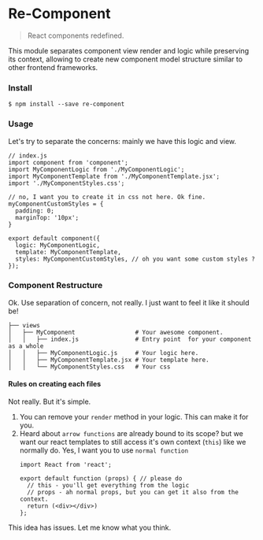 
# Re-Component
> React components redefined.

This module separates component view render and logic while preserving its context, allowing to create new component model structure similar to other frontend frameworks.

### Install
```
$ npm install --save re-component
```

### Usage
Let's try to separate the concerns: mainly we have this logic and view.
```
// index.js
import component from 'component';
import MyComponentLogic from './MyComponentLogic';
import MyComponentTemplate from './MyComponentTemplate.jsx';
import './MyComponentStyles.css';

// no, I want you to create it in css not here. Ok fine.
myComponentCustomStyles = {
  padding: 0;
  marginTop: '10px';  
}

export default component({
  logic: MyComponentLogic,
  template: MyComponentTemplate,
  styles: MyComponentCustomStyles, // oh you want some custom styles ?
});
```

### Component Restructure
Ok. Use separation of concern, not really. I just want to feel it like it should be!
```
├── views
│   ├── MyComponent                 # Your awesome component.
│   │   ├── index.js                # Entry point  for your component as a whole
│   │   ├── MyComponentLogic.js     # Your logic here.
│   │   ├── MyComponentTemplate.jsx # Your template here.
│   │   └── MyComponentStyles.css   # Your css
```

#### Rules on creating each files
Not really. But it's simple.
1. You can remove your `render` method in your logic. This can make it for you.
2. Heard about `arrow functions` are already bound to its scope? but we want our react templates to still access it's own context (`this`) like we normally do. Yes, I want you to use `normal function`
    ```
    import React from 'react';

    export default function (props) { // please do
      // this - you'll get everything from the logic
      // props - ah normal props, but you can get it also from the context.
      return (<div></div>)
    };
    ```

This idea has issues. Let me know what you think.